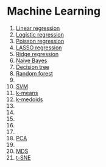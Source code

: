 # Machine Learning

1. [Linear regression](01-linear-regression.ipynb)
2. [Logistic regression](02-logistic-regression.ipynb)
3. [Poisson regression](03-poisson-regression.ipynb)
4. [LASSO regression]()
5. [Ridge regression]()
6. [Naive Bayes](06-naive-bayes.ipynb)
7. [Decision tree](07-decision-tree.ipynb)
8. [Random forest](08-random-forest.ipynb)
9. []()
10. [SVM](10-svm.ipynb)
11. [k-means](11-k-means.ipynb)
12. [k-medoids](12-k-medoids.ipynb)
13. []()
14. []()
15. []()
16. []()
17. []()
18. [PCA](18-pca.ipynb)
19. []()
20. [MDS](20-mds.ipynb)
21. [t-SNE](21-tsne.ipynb)